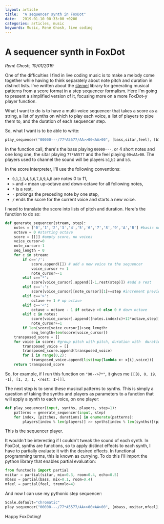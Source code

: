 ```yaml
---
layout: article
title:  "A sequencer synth in FoxDot"
date:   2019-01-10 00:33:00 +0200
categories: articles, music
keywords: Music, René Ghosh, live coding
---
```


# A sequencer synth in FoxDot

_René Ghosh, 10/01/2019_

One of the difficulties I find in live coding music is to make a melody
come together while having to think separately about note pitch and duration in
distinct lists. I've written about the [stemel](https://github.com/satelliteray/stemel)
library for generating musical patterns from a score format in a step sequencer formalism.
Here I'm going to present a simplified version of it, focusing more on a more FoxDot-y
player function.

What I want to do is to have a multi-voice sequencer that takes a score as a string,
a list of synths on which to play each voice, a list of players to pipe them to, and
the duration of each sequencer step.

So, what I want is to be able to write:

```python
play_sequencer("00000---/77*A5577/AA>>00<AA>00", [bass,sitar,feel], [b1,b2,b3], step=0.5)
```

In the function call, there's the bass playing `00000---`, or 4 short notes and one long one,
the sitar playing `77*A5577` and the feel playing `00<AA>00`. The players used to
channel the sound will be players `b1`,`b2` and `b3`.

In the score interpreter, I'll use the following conventions:
- `0`,`1`,`2`,`3`,`4`,`5`,`6`,`7`,`8`,`9`,`A`,`B` are notes 0 to 11,
- `>` and `<` mean up-octave and down-octave for all following notes,
- `*` is a rest,
- `-` prolongs the preceding note by one step,
- `/` ends the score for the current voice and starts a new voice.

I need to translate the score into lists of pitch and duration. Here's the
function to do so:

```python
def generate_sequencer(stream, step):
    notes = ['0','1','2','3','4','5','6','7','8','9','A','B'] #basic notes
    octave = 0 #starting octave
    score = [[]] #empty score, no voices
    voice_cursor=0
    note_cursor=-1
    seq_length = 0
    for c in stream:
        if c=='/':
            score.append([]) # add a new voice to the sequencer
            voice_cursor += 1
            note_cursor=-1
        elif c=='*':
            score[voice_cursor].append([-1,rest(step)]) #add a rest
        elif c=='-':
            score[voice_cursor][note_cursor][1]+=step #increment previous note's length
        elif c=='>':
            octave += 1 # up octave
        elif c=='<':
            octave = octave - 1 if octave >0 else 0 # down octave
        elif c in notes:
            score[voice_cursor].append([notes.index(c)+12*octave,step]) #add note
            note_cursor+=1
        if len(score[voice_cursor])>seq_length:
            seq_length=len(score[voice_cursor])
    transposed_score = []
    for voice in score: #group pitch with pitch, duration with  duration
        transposed_voice = []
        transposed_score.append(transposed_voice)
        for i in range(0,2):
            transposed_voice.append(list(map(lambda x: x[i],voice)))
    return transposed_score
```

So, for example, if I run this function on `"00-->7*"`, it gives me `[[[0, 0, 19, -1], [1, 3, 1, <rest: 1>]]]`.

The next step is to send these musical patterns to synths. This is simply
a question of taking the synths and players as parameters to a function that
will apply a synth to each voice, on one player:

```python
def play_sequencer(input, synths, players, step=1):
    patterns = generate_sequencer(input, step)
    for index, [pitches, durations] in enumerate(patterns):
        players[index % len(players)] >> synths[index % len(synths)](pitches, dur=durations)
```
This is the sequencer player.

It wouldn't be interesting if I couldn't tweak the sound of each synth.
In FoxDot, synths are functions, so to apply distinct effects to each synth,
I have to partially evaluate it with the desired effects. In functional programming terms,
this is known as currying. To do this I'll import the python library that enables partial evaluation:

```python
from functools import partial
msitar = partial(sitar, mix=0.3, room=0.4, echo=0.5)
mbass = partial(bass, mix=0.1, room=0.4)
mfeel = partial(feel, tremolo=4)
```
And now I can use my pythonic step sequencer:

```python
Scale.default="chromatic"
play_sequencer("00000---/77*A5577/AA>>00<AA>00", [mbass, msitar,mfeel], [b1,b2,b3], 0.5)
```

Happy FoxDoting!
